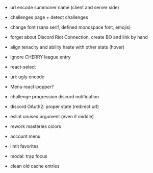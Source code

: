 - url encode summoner name (client and server side)
- challenges page + detect challenges
- change font (sans serif, defined monospace font, emojis)
- forget about Discord Riot Connection, create BO and link by hand

- align tenacity and ability haste with other stats (hover)
- ignore CHERRY league entry
- react-select
- uri: ugly encode
- Menu react-popper?
- challenge progression discord notification
- discord OAuth2: proper state (redirect url)
- eslint unused argument (even if middle)
- rework masteries colors
- account menu
- limit favorites
- modal: trap focus
- clean old cache entries
